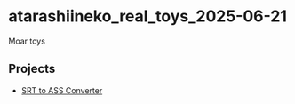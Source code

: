 # atarashiineko_real_toys_2025-06-21
Moar toys

## Projects

- [SRT to ASS Converter](docs/2025-06-22-srt-to-ass-converter/)
